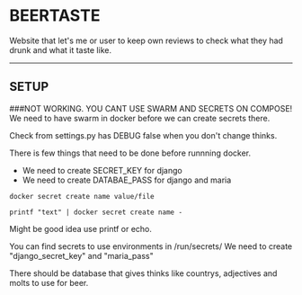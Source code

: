 # BEERTASTE
Website that let's me or user to keep own reviews to check what they had drunk and what it taste like.

---

## SETUP
###NOT WORKING. YOU CANT USE SWARM AND SECRETS ON COMPOSE!
We need to have swarm in docker before we can create secrets there.

Check from settings.py has DEBUG false when you don't change thinks.

There is few things that need to be done before runnning docker.
-	We need to create SECRET_KEY for django
-	We need to create DATABAE_PASS for django and maria

```
docker secret create name value/file
```

```
printf "text" | docker secret create name -
```
Might be good idea use printf or echo.

You can find secrets to use environments in /run/secrets/
We need to create "django_secret_key" and "maria_pass"

There should be database that gives thinks like countrys, adjectives and molts to use for beer.
